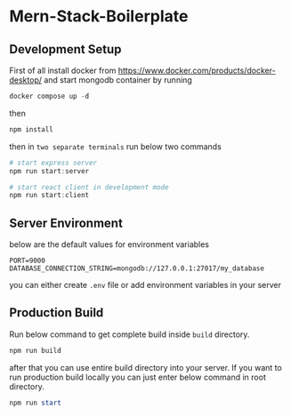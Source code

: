# Mern-Stack-Boilerplate

## Development Setup

First of all install docker from https://www.docker.com/products/docker-desktop/ and start mongodb container by running

```powershell
docker compose up -d
````

then

```powershell
npm install
```

then in `two separate terminals` run below two commands

```powershell
# start express server
npm run start:server

# start react client in development mode
npm run start:client
````

## Server Environment

below are the default values for environment variables

```dotenv
PORT=9000
DATABASE_CONNECTION_STRING=mongodb://127.0.0.1:27017/my_database
```

you can either create `.env` file or add environment variables in your server

## Production Build

Run below command to get complete build inside `build` directory.

```powershell
npm run build
```

after that you can use entire build directory into your server.
If you want to run production build locally you can just enter below command in root directory.

```powershell
npm run start
```